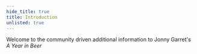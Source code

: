 ```yaml
---
hide_title: true
title: Introduction 
unlisted: true
---
```


Welcome to the community driven additional information to Jonny Garret's *A Year in Beer*